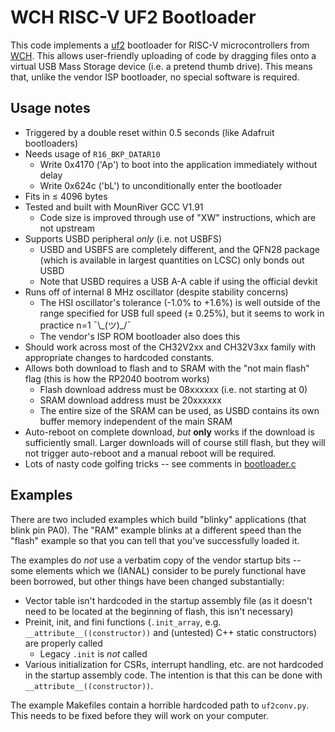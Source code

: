 # WCH RISC-V UF2 Bootloader

This code implements a [uf2](https://github.com/microsoft/uf2) bootloader for RISC-V microcontrollers from [WCH](https://www.wch-ic.com). This allows user-friendly uploading of code by dragging files onto a virtual USB Mass Storage device (i.e. a pretend thumb drive). This means that, unlike the vendor ISP bootloader, no special software is required.

## Usage notes

- Triggered by a double reset within 0.5 seconds (like Adafruit bootloaders)
- Needs usage of `R16_BKP_DATAR10`
    - Write 0x4170 ('Ap') to boot into the application immediately without delay
    - Write 0x624c ('bL') to unconditionally enter the bootloader
- Fits in $\leq$ 4096 bytes
- Tested and built with MounRiver GCC V1.91
    - Code size is improved through use of "XW" instructions, which are not upstream
- Supports USBD peripheral *only* (i.e. not USBFS)
    - USBD and USBFS are completely different, and the QFN28 package (which is available in largest quantities on LCSC) only bonds out USBD
    - Note that USBD requires a USB A-A cable if using the official devkit
- Runs off of internal 8 MHz oscillator (despite stability concerns)
    - The HSI oscillator's tolerance (-1.0% to +1.6%) is well outside of the range specified for USB full speed ($\pm$ 0.25%), but it seems to work in practice n=1 ¯\\\_(ツ)\_/¯
    - The vendor's ISP ROM bootloader also does this
- Should work across most of the CH32V2xx and CH32V3xx family with appropriate changes to hardcoded constants.
- Allows both download to flash and to SRAM with the "not main flash" flag (this is how the RP2040 bootrom works)
    - Flash download address must be 08xxxxxx (i.e. not starting at 0)
    - SRAM download address must be 20xxxxxx
    - The entire size of the SRAM can be used, as USBD contains its own buffer memory independent of the main SRAM
- Auto-reboot on complete download, _but_ **only** works if the download is sufficiently small. Larger downloads will of course still flash, but they will not trigger auto-reboot and a manual reboot will be required.
- Lots of nasty code golfing tricks -- see comments in [bootloader.c](https://github.com/ArcaneNibble/wch-uf2/blob/main/bootloader.c)

## Examples

There are two included examples which build "blinky" applications (that blink pin PA0). The "RAM" example blinks at a different speed than the "flash" example so that you can tell that you've successfully loaded it.

The examples do *not* use a verbatim copy of the vendor startup bits -- some elements which we (IANAL) consider to be purely functional have been borrowed, but other things have been changed substantially:
- Vector table isn't hardcoded in the startup assembly file (as it doesn't need to be located at the beginning of flash, this isn't necessary)
- Preinit, init, and fini functions (`.init_array`, e.g. `__attribute__((constructor))` and (untested) C++ static constructors) are properly called
    - Legacy `.init` is *not* called
- Various initialization for CSRs, interrupt handling, etc. are not hardcoded in the startup assembly code. The intention is that this can be done with `__attribute__((constructor))`.

The example Makefiles contain a horrible hardcoded path to `uf2conv.py`. This needs to be fixed before they will work on your computer.

